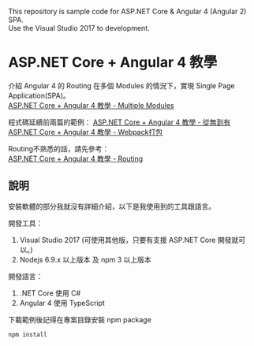 This repository is sample code for ASP.NET Core & Angular 4 (Angular 2) SPA.  
Use the Visual Studio 2017 to development.  

# ASP.NET Core + Angular 4 教學

介紹 Angular 4 的 Routing 在多個 Modules 的情況下，實現 Single Page Application(SPA)。  
[ASP.NET Core + Angular 4 教學 - Multiple Modules](https://blog.johnwu.cc/article/asp-net-core-angular-4-教學-multiple-modules.html)

程式碼延續前兩篇的範例：
[ASP.NET Core + Angular 4 教學 - 從無到有](https://blog.johnwu.cc/article/asp-net-core-angular-4-教學-從無到有.html)  
[ASP.NET Core + Angular 4 教學 - Webpack打包](https://blog.johnwu.cc/article/asp-net-core-angular-4-教學-webpack.html)  

Routing不熟悉的話，請先參考：  
[ASP.NET Core + Angular 4 教學 - Routing](https://blog.johnwu.cc/article/asp-net-core-angular-4-教學-routing.html)

## 說明

安裝軟體的部分我就沒有詳細介紹，以下是我使用到的工具跟語言。

開發工具：
1. Visual Studio 2017 (可使用其他版，只要有支援 ASP.NET Core 開發就可以。)
2. Nodejs 6.9.x 以上版本 及 npm 3 以上版本

開發語言：
1. .NET Core 使用 C#
2. Angular 4 使用 TypeScript

下載範例後記得在專案目錄安裝 npm package

``` batch
npm install
```
